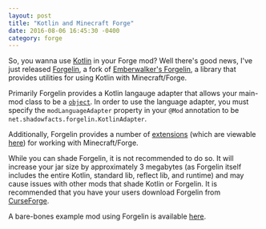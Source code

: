```yaml
---
layout: post
title: "Kotlin and Minecraft Forge"
date: 2016-08-06 16:45:30 -0400
category: forge
---
```


So, you wanna use [Kotlin][] in your Forge mod? Well there's good news, I've just released [Forgelin][], a fork of [Emberwalker's Forgelin][EWForgelin], a library that provides utilities for using Kotlin with Minecraft/Forge. 

Primarily Forgelin provides a Kotlin langauge adapter that allows your main-mod class to be a [`object`][KotlinObject]. In order to use the language adapter, you must specify the `modLanguageAdapter` property in your `@Mod` annotation to be `net.shadowfacts.forgelin.KotlinAdapter`.

Additionally, Forgelin provides a number of [extensions][KotlinExtensions] (which are viewable [here][ExtensionsList]) for working with Minecraft/Forge.

While you can shade Forgelin, it is not recommended to do so. It will increase your jar size by approximately 3 megabytes (as Forgelin itself includes the entire Kotlin, standard lib, reflect lib, and runtime) and may cause issues with other mods that shade Kotlin or Forgelin. It is recommended that you have your users download Forgelin from [CurseForge][].

A bare-bones example mod using Forgelin is available [here][example].

[Kotlin]: https://kotlinlang.org/
[Forgelin]: https://github.com/shadowfacts/Forgelin
[EWForgelin]: https://github.com/Emberwalker/Forgelin
[KotlinObject]: https://kotlinlang.org/docs/reference/object-declarations.html
[KotlinExtensions]: https://kotlinlang.org/docs/reference/extensions.html
[ExtensionsList]: https://github.com/shadowfacts/Forgelin/tree/master/src/main/kotlin/net/shadowfacts/forgelin/extensions
[CurseForge]: https://minecraft.curseforge.com/projects/shadowfacts-forgelin
[example]: https://github.com/shadowfacts/ForgelinExample